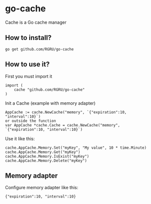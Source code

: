 # go-cache
Сache is a Go cache manager


## How to install?

	go get github.com/RGRU/go-cache


## How to use it?

First you must import it

	import (
		cache "github.com/RGRU/go-cache"
	)

Init a Cache (example with memory adapter)

	AppCache := cache.NewCache("memory", `{"expiration":10, "interval":10}`)
    or outside the function
    var AppCache *cache.Cache = cache.NewCache("memory", `{"expiration":10, "interval":10}`)

Use it like this:

	cache.AppCache.Memory.Set("myKey", "My value", 10 * time.Minute)
	cache.AppCache.Memory.Get("myKey")
	cache.AppCache.Memory.IsExist("myKey")
	cache.AppCache.Memory.Delete("myKey")


## Memory adapter

Configure memory adapter like this:

	{"expiration":10, "interval":10}
